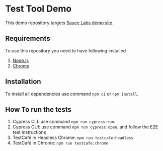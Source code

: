 # Test Tool Demo

This demo repository targets [Sauce Labs demo site](https://www.saucedemo.com/).

## Requirements

To use this repository you need to have following installed 
1. [Node.js](https://nodejs.org/) 
2. [Chrome](https://www.google.com/chrome/)

## Installation

To install all dependencies use command `npm ci` or `npm install`.

## How To run the tests

1. Cypress CLI: use command `npm run cypress:run`.
2. Cypress GUI: use command `npm run cypress:open`. and follow the E2E test instructions
3. TestCafé in Headless Chrome: `npm run testcafe:headless`
4. TestCafé in Chrome: `npm run testcafe:chrome`